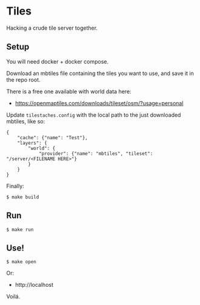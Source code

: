 # Tiles

Hacking a crude tile server together.

## Setup

You will need docker + docker compose.

Download an mbtiles file containing the tiles you want to use, and save it in the repo root.

There is a free one available with world data here:

- https://openmaptiles.com/downloads/tileset/osm/?usage=personal

Update `tilestaches.config` with the local path to the just downloaded mbtiles, like so:

```
{
    "cache": {"name": "Test"},
    "layers": {
        "world": {
            "provider": {"name": "mbtiles", "tileset": "/server/<FILENAME HERE>"}
        }   
    }
}

```

Finally:

```
$ make build
```

## Run

```
$ make run
```

## Use!

```
$ make open
```

Or:

 - http://localhost

Voilá.
